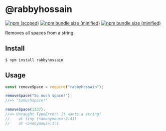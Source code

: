 # @rabbyhossain

[![npm (scoped)](https://img.shields.io/github/issues/rabbygit/first_npm_package-)](https://www.npmjs.com/package/rabbyhossain)
[![npm bundle size (minified)](https://img.shields.io/github/stars/rabbygit/first_npm_package-)](https://www.npmjs.com/package/rabbyhossain)
[![npm bundle size (minified)](https://img.shields.io/github/forks/rabbygit/first_npm_package-)](https://www.npmjs.com/package/rabbyhossain)

Removes all spaces from a string.

## Install

```
$ npm install rabbyhossain
```

## Usage

```js
const removeSpace = require("rabbyhossain");

removeSpace("So much space!");
//=> "Somuchspace!"

removeSpace(1337);
//=> Uncaught TypeError: It wants a string!
//    at tiny (<anonymous>:2:41)
//    at <anonymous>:1:1